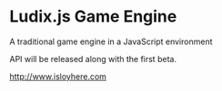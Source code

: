 Ludix.js Game Engine
=================

A traditional game engine in a JavaScript environment

API will be released along with the first beta.



http://www.isloyhere.com
